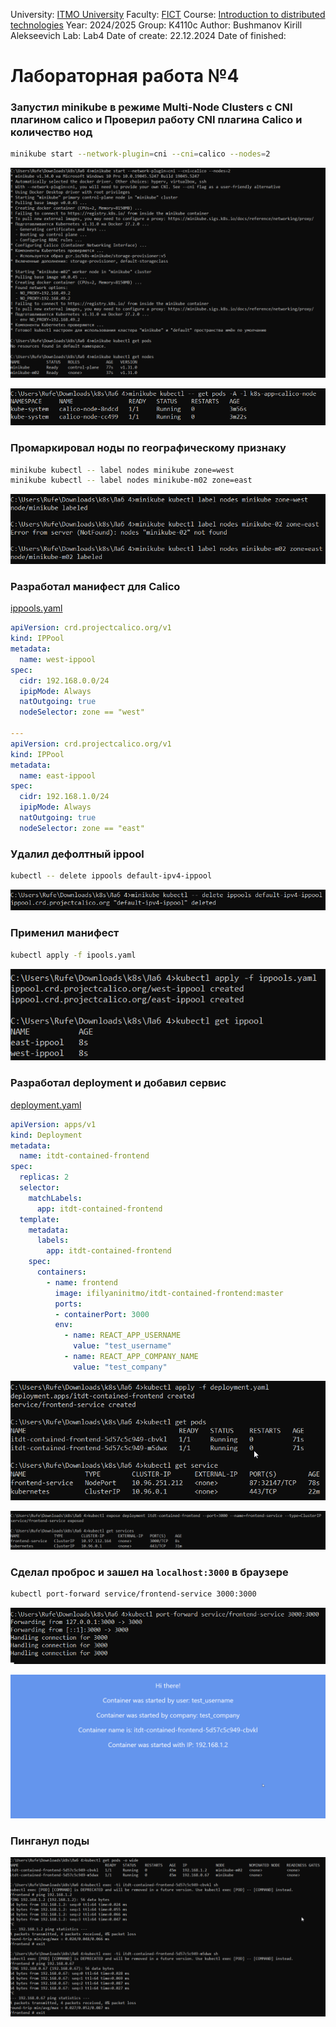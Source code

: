 University: [ITMO University](https://itmo.ru/ru/)
Faculty: [FICT](https://fict.itmo.ru)
Course: [Introduction to distributed technologies](https://github.com/itmo-ict-faculty/introduction-to-distributed-technologies)
Year: 2024/2025
Group: K4110c
Author: Bushmanov Kirill Alekseevich
Lab: Lab4
Date of create: 22.12.2024
Date of finished: 

# Лабораторная работа №4

### Запустил minikube в режиме Multi-Node Clusters с CNI плагином calico и Проверил работу CNI плагина Calico и количество нод
```bash
minikube start --network-plugin=cni --cni=calico --nodes=2
```

![Запуск minikube и calico](https://github.com/rufe69/2024_2025-introduction_to_distributed_technologies-k4110--bushmanov_k_a/blob/main/lab4/Screenshots/1.png "")

![Проверка подов](https://github.com/rufe69/2024_2025-introduction_to_distributed_technologies-k4110--bushmanov_k_a/blob/main/lab4/Screenshots/2.png "")

### Промаркировал ноды по географическому признаку 
```bash
minikube kubectl -- label nodes minikube zone=west
minikube kubectl -- label nodes minikube-m02 zone=east
```

![Маркировка нод](https://github.com/rufe69/2024_2025-introduction_to_distributed_technologies-k4110--bushmanov_k_a/blob/main/lab4/Screenshots/3.png "")

### Разработал манифест для Calico
[ippools.yaml](https://github.com/rufe69/2024_2025-introduction_to_distributed_technologies-k4110--bushmanov_k_a/blob/main/lab4/ippools.yaml)
```yaml
apiVersion: crd.projectcalico.org/v1
kind: IPPool
metadata:
  name: west-ippool
spec:
  cidr: 192.168.0.0/24
  ipipMode: Always
  natOutgoing: true
  nodeSelector: zone == "west"

---
apiVersion: crd.projectcalico.org/v1
kind: IPPool
metadata:
  name: east-ippool
spec:
  cidr: 192.168.1.0/24
  ipipMode: Always
  natOutgoing: true
  nodeSelector: zone == "east"
```

### Удалил дефолтный ippool

```bash
kubectl -- delete ippools default-ipv4-ippool
```

![Удаление дефолтного ippool](https://github.com/rufe69/2024_2025-introduction_to_distributed_technologies-k4110--bushmanov_k_a/blob/main/lab4/Screenshots/4.png "")

### Применил манифест 
```bash
kubectl apply -f ipools.yaml
```

![Применение манифеста](https://github.com/rufe69/2024_2025-introduction_to_distributed_technologies-k4110--bushmanov_k_a/blob/main/lab4/Screenshots/5.png "")

### Разработал deployment и добавил сервис
[deployment.yaml](https://github.com/rufe69/2024_2025-introduction_to_distributed_technologies-k4110--bushmanov_k_a/blob/main/lab4/deployment.yaml)

```yaml
apiVersion: apps/v1
kind: Deployment
metadata:
  name: itdt-contained-frontend
spec:
  replicas: 2
  selector:
    matchLabels:
      app: itdt-contained-frontend
  template:
    metadata:
      labels:
        app: itdt-contained-frontend
    spec:
      containers:
        - name: frontend
          image: ifilyaninitmo/itdt-contained-frontend:master
          ports:
          - containerPort: 3000
          env:
            - name: REACT_APP_USERNAME
              value: "test_username"
            - name: REACT_APP_COMPANY_NAME
              value: "test_company"
```

![Применение deployment](https://github.com/rufe69/2024_2025-introduction_to_distributed_technologies-k4110--bushmanov_k_a/blob/main/lab4/Screenshots/6.png "")

![Добавление сервиса](https://github.com/rufe69/2024_2025-introduction_to_distributed_technologies-k4110--bushmanov_k_a/blob/main/lab4/Screenshots/7.png "")

### Сделал проброс и зашел на `localhost:3000` в браузере
```bash
kubectl port-forward service/frontend-service 3000:3000
```

![Проброс](https://github.com/rufe69/2024_2025-introduction_to_distributed_technologies-k4110--bushmanov_k_a/blob/main/lab4/Screenshots/8.png "")

![Браузер](https://github.com/rufe69/2024_2025-introduction_to_distributed_technologies-k4110--bushmanov_k_a/blob/main/lab4/Screenshots/9.png "")

###  Пинганул поды
![Пинг подов](https://github.com/rufe69/2024_2025-introduction_to_distributed_technologies-k4110--bushmanov_k_a/blob/main/lab4/Screenshots/10.png "")
